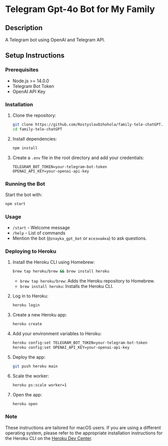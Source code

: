 # Telegram Gpt-4o Bot for My Family

## Description
A Telegram bot using OpenAI and Telegram API.

## Setup Instructions

### Prerequisites
- Node.js >= 14.0.0
- Telegram Bot Token
- OpenAI API Key

### Installation
1. Clone the repository:
   ```sh
   git clone https://github.com/RostyslavDzhohola/family-tele-chatGPT.git
   cd family-tele-chatGPT
   ```

2. Install dependencies:
   ```sh
   npm install
   ```

3. Create a `.env` file in the root directory and add your credentials:
   ```env
   TELEGRAM_BOT_TOKEN=your-telegram-bot-token
   OPENAI_API_KEY=your-openai-api-key
   ```

### Running the Bot
Start the bot with:
```sh
npm start
```

### Usage
- `/start` - Welcome message
- `/help` - List of commands
- Mention the bot (`@znayka_gpt_bot` or `всезнайка`) to ask questions.


### Deploying to Heroku
1. Install the Heroku CLI using Homebrew:
   ```sh
   brew tap heroku/brew && brew install heroku
   ```

   - `brew tap heroku/brew`: Adds the Heroku repository to Homebrew.
   - `brew install heroku`: Installs the Heroku CLI.

2. Log in to Heroku:
   ```sh
   heroku login
   ```

3. Create a new Heroku app:
   ```sh
   heroku create
   ```

4. Add your environment variables to Heroku:
   ```sh
   heroku config:set TELEGRAM_BOT_TOKEN=your-telegram-bot-token
   heroku config:set OPENAI_API_KEY=your-openai-api-key
   ```

5. Deploy the app:
   ```sh
   git push heroku main
   ```

6. Scale the worker:
   ```sh
   heroku ps:scale worker=1
   ```

7. Open the app:
   ```sh
   heroku open
   ```

### Note
These instructions are tailored for macOS users. If you are using a different operating system, please refer to the appropriate installation instructions for the Heroku CLI on the [Heroku Dev Center](https://devcenter.heroku.com/articles/heroku-cli).
